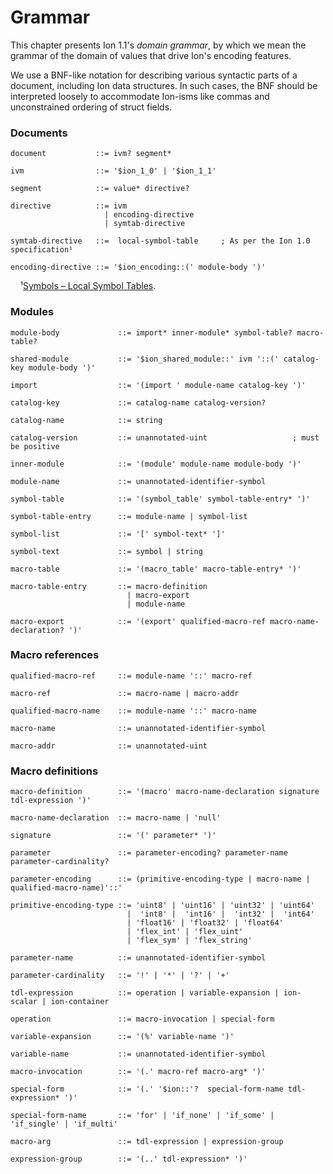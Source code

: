 # Grammar

This chapter presents Ion 1.1's _domain grammar_, by which we mean the grammar of the domain 
of values that drive Ion's encoding features.

We use a BNF-like notation for describing various syntactic parts of a document, including Ion data structures. 
In such cases, the BNF should be interpreted loosely to accommodate Ion-isms like commas and unconstrained ordering of struct fields.

### Documents
```bnf
document           ::= ivm? segment*

ivm                ::= '$ion_1_0' | '$ion_1_1'

segment            ::= value* directive?

directive          ::= ivm 
                     | encoding-directive 
                     | symtab-directive 

symtab-directive   ::=  local-symbol-table     ; As per the Ion 1.0 specification¹

encoding-directive ::= '$ion_encoding::(' module-body ')'
```

&nbsp;&nbsp;&nbsp;&nbsp;¹[Symbols – Local Symbol Tables](https://amazon-ion.github.io/ion-docs/docs/symbols.html#local-symbol-tables).

### Modules
```bnf
module-body             ::= import* inner-module* symbol-table? macro-table?

shared-module           ::= '$ion_shared_module::' ivm '::(' catalog-key module-body ')'

import                  ::= '(import ' module-name catalog-key ')'

catalog-key             ::= catalog-name catalog-version?

catalog-name            ::= string

catalog-version         ::= unannotated-uint                   ; must be positive

inner-module            ::= '(module' module-name module-body ')'

module-name             ::= unannotated-identifier-symbol

symbol-table            ::= '(symbol_table' symbol-table-entry* ')'

symbol-table-entry      ::= module-name | symbol-list

symbol-list             ::= '[' symbol-text* ']'

symbol-text             ::= symbol | string

macro-table             ::= '(macro_table' macro-table-entry* ')'

macro-table-entry       ::= macro-definition
                          | macro-export
                          | module-name

macro-export            ::= '(export' qualified-macro-ref macro-name-declaration? ')'
```
### Macro references
```bnf
qualified-macro-ref     ::= module-name '::' macro-ref

macro-ref               ::= macro-name | macro-addr

qualified-macro-name    ::= module-name '::' macro-name

macro-name              ::= unannotated-identifier-symbol

macro-addr              ::= unannotated-uint 
```

### Macro definitions
```bnf
macro-definition        ::= '(macro' macro-name-declaration signature tdl-expression ')'

macro-name-declaration  ::= macro-name | 'null'

signature               ::= '(' parameter* ')'

parameter               ::= parameter-encoding? parameter-name parameter-cardinality?

parameter-encoding      ::= (primitive-encoding-type | macro-name | qualified-macro-name)'::'

primitive-encoding-type ::= 'uint8' | 'uint16' | 'uint32' | 'uint64'
                          |  'int8' |  'int16' |  'int32' |  'int64'
                          | 'float16' | 'float32' | 'float64'
                          | 'flex_int' | 'flex_uint' 
                          | 'flex_sym' | 'flex_string'

parameter-name          ::= unannotated-identifier-symbol

parameter-cardinality   ::= '!' | '*' | '?' | '+'

tdl-expression          ::= operation | variable-expansion | ion-scalar | ion-container

operation               ::= macro-invocation | special-form

variable-expansion      ::= '(%' variable-name ')'

variable-name           ::= unannotated-identifier-symbol

macro-invocation        ::= '(.' macro-ref macro-arg* ')'

special-form            ::= '(.' '$ion::'?  special-form-name tdl-expression* ')'

special-form-name       ::= 'for' | 'if_none' | 'if_some' | 'if_single' | 'if_multi'

macro-arg               ::= tdl-expression | expression-group

expression-group        ::= '(..' tdl-expression* ')'
```

